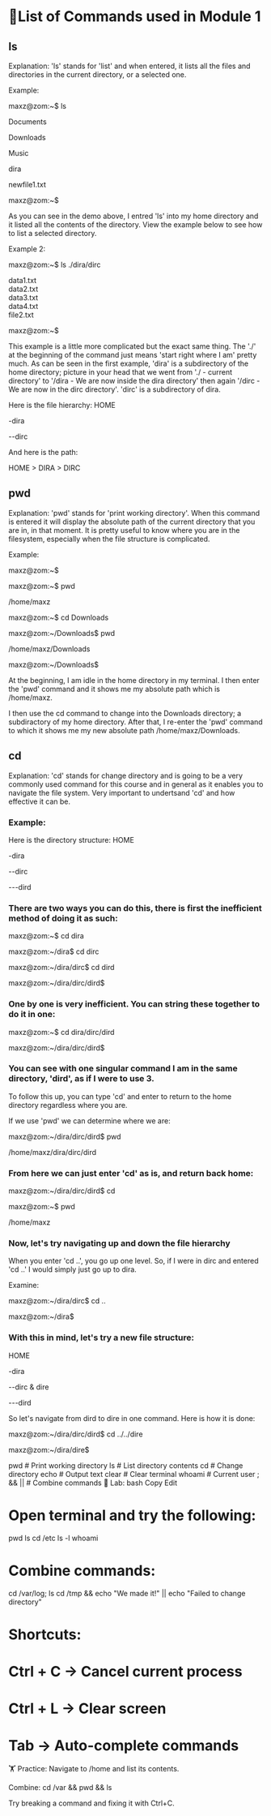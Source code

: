 # 📖List of Commands used in Module 1

## ls

Explanation: 'ls' stands for 'list' and when entered, it lists all the files and directories in the current directory, or a selected one.

Example:

maxz@zom:~$ ls

Documents

Downloads

Music

dira

newfile1.txt

maxz@zom:~$

As you can see in the demo above, I entred 'ls' into my home directory and it listed all the contents of the directory.
View the example below to see how to list a selected directory.

Example 2:

maxz@zom:~$ ls ./dira/dirc

data1.txt  
data2.txt  
data3.txt  
data4.txt  
file2.txt

maxz@zom:~$ 

This example is a little more complicated but the exact same thing. The './' at the beginning of the command just means 'start right where I am' pretty much.
As can be seen in the first example, 'dira' is a subdirectory of the home directory; picture in your head that we went from './ - current directory' to '/dira - We are now inside the dira directory' then again '/dirc - We are now in the dirc directory'. 'dirc' is a subdirectory of dira.

Here is the file hierarchy:
HOME

-dira

--dirc

And here is the path:

HOME > DIRA > DIRC


## pwd

Explanation: 'pwd' stands for 'print working directory'. When this command is entered it will display the absolute path of the current directory that you are in, in that moment.
It is pretty useful to know where you are in the filesystem, especially when the file structure is complicated.

Example:

maxz@zom:~$ 

maxz@zom:~$ pwd

/home/maxz

maxz@zom:~$ cd Downloads

maxz@zom:~/Downloads$ pwd

/home/maxz/Downloads

maxz@zom:~/Downloads$ 

At the beginning, I am idle in the home directory in my terminal. I then enter the 'pwd' command and it shows me my absolute path which is /home/maxz.

I then use the cd command to change into the Downloads directory; a subdiractory of my home directory. After that, I re-enter the 'pwd' command to which it shows me my new absolute path /home/maxz/Downloads.
  
## cd

Explanation: 'cd' stands for change directory and is going to be a very commonly used command for this course and in general as it enables you to navigate the file system. Very important to undertsand 'cd' and how effective it can be.

### Example:

Here is the directory structure:
HOME

-dira

--dirc

---dird

### There are two ways you can do this, there is first the inefficient method of doing it as such:

maxz@zom:~$ cd dira

maxz@zom:~/dira$ cd dirc

maxz@zom:~/dira/dirc$ cd dird

maxz@zom:~/dira/dirc/dird$ 

### One by one is very inefficient. You can string these together to do it in one:

maxz@zom:~$ cd dira/dirc/dird

maxz@zom:~/dira/dirc/dird$ 

### You can see with one singular command I am in the same directory, 'dird', as if I were to use 3.

To follow this up, you can type 'cd' and enter to return to the home directory regardless where you are.

If we use 'pwd' we can determine where we are: 

maxz@zom:~/dira/dirc/dird$ pwd 

/home/maxz/dira/dirc/dird

### From here we can just enter 'cd' as is, and return back home:

maxz@zom:~/dira/dirc/dird$ cd

maxz@zom:~$ pwd

/home/maxz

### Now, let's try navigating up and down the file hierarchy

When you enter 'cd ..', you go up one level. So, if I were in dirc and entered 'cd ..' I would simply just go up to dira.

Examine:

maxz@zom:~/dira/dirc$ cd ..

maxz@zom:~/dira$ 

### With this in mind, let's try a new file structure:

HOME

-dira

--dirc & dire

---dird

So let's navigate from dird to dire in one command. Here is how it is done:

maxz@zom:~/dira/dirc/dird$ cd ../../dire

maxz@zom:~/dira/dire$ 







  

pwd        # Print working directory
ls         # List directory contents
cd         # Change directory
echo       # Output text
clear      # Clear terminal
whoami     # Current user
; && ||    # Combine commands
🧪 Lab:
bash
Copy
Edit
# Open terminal and try the following:
pwd
ls
cd /etc
ls -l
whoami

# Combine commands:
cd /var/log; ls
cd /tmp && echo "We made it!" || echo "Failed to change directory"

# Shortcuts:
# Ctrl + C    → Cancel current process
# Ctrl + L    → Clear screen
# Tab         → Auto-complete commands
🏋️ Practice:
Navigate to /home and list its contents.

Combine: cd /var && pwd && ls

Try breaking a command and fixing it with Ctrl+C.

